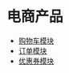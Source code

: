 # 电商产品 

* [购物车模块](/pm/chan-pin-jing-li/dian-shang-chan-pin/gou-wu-che-mo-kuai.md)
* [订单模块](/pm/chan-pin-jing-li/dian-shang-chan-pin/ding-dan-mo-kuai.md)
* [优惠券模块](/pm/chan-pin-jing-li/dian-shang-chan-pin/you-hui-quan-mo-kuai.md)
